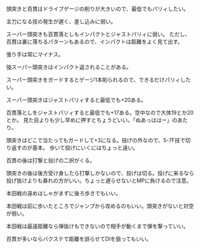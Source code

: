 頭突きと百貫はドライブゲージの削りが大きいので、最低でもパリィしたい。

主力になる技の発生が遅く、差し込みに弱い。

スーパー頭突きも百貫落としもインパクトとジャストパリィに弱い。
ただし、百貫は裏に落ちるパターンもあるので、インパクトは距離をよく見て出す。

張り手は常にマイナス。

強スーパー頭突きはインパクト返されることがある。

スーパー頭突きをガードするとゲージ1本削られるので、できるだけパリィしたい。

スーパー頭突きはジャストパリィすると最低でも+20ある。

百貫落としをジャストパリィすると最低でも+17ある。空中なので大体19とか20とか。
見た目よりも少し早めに押すとちょうどいい。「ぬあっははー」のあたり。

頭突きはどこで当たってもガードして+3になる。投げの外なので、5-7F技で切り返すのが基本。
歩いて投げにいくにはちょっと遠い。

百貫の後は打撃と投げの二択がくる。

頭突きの後は後方受け身したら打撃しかないので、投げは切る。投げに来るなら投げ抜けよりも暴れの方がいい。ちょっと遅らせないとMPに負けるので注意。

本田戦の遠めはしゃがまずに後ろ歩きでもいい。

本田戦は前に歩いたところでジャンプから攻めるのもいい。頭突きがないと対空が弱い。

本田戦は最遠距離なら弾抜けもできないので相手が動くまで弾を撃っていい。

百貫が多いならバクステで距離を誤らせてDIを狙ってもいい。
